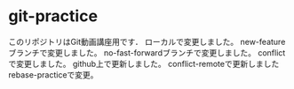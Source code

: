 # git-practice
このリポジトリはGit動画講座用です．
ローカルで変更しました。
new-featureブランチで変更しました。
no-fast-forwardブランチで変更しました。
conflictで変更しました。
github上で更新しました。
conflict-remoteで更新しました
rebase-practiceで変更。
